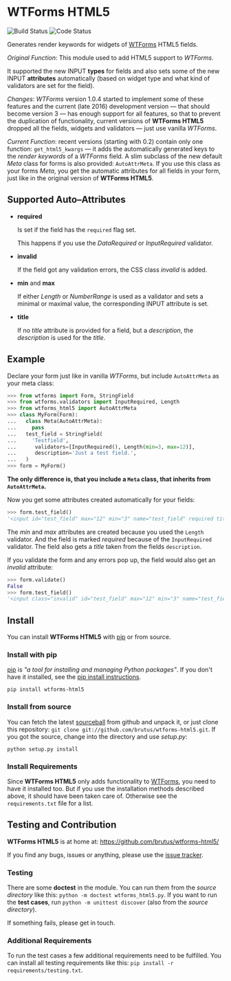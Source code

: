 # WTForms HTML5

![Build Status][badge-travis] ![Code Status][badge-landscape]

Generates render keywords for widgets of [WTForms][] HTML5 fields.

_Original Function_: This module used to add HTML5 support to _WTForms_.

It supported the new INPUT __types__ for fields and also sets some of the new
INPUT __attributes__ automatically (based on widget type and what kind of
validators are set for the field).

_Changes_: _WTForms_ version 1.0.4 started to implement some of these features
and the current (late 2016) development version — that should become version 3 —
has enough support for all features, so that to prevent the duplication of
functionality, current versions of __WTForms HTML5__ dropped all the fields,
widgets and validators — just use vanilla _WTForms_.

_Current Function_: recent versions (starting with 0.2) contain only one
function: `get_html5_kwargs` — it adds the automatically generated keys to the
_render keywords_ of a _WTForms_ field. A slim subclass of the new default
_Meta_ class for forms is also provided: `AutoAttrMeta`. If you use this class
as your forms _Meta_, you get the automatic attributes for all fields in your
form, just like in the original version of __WTForms HTML5__.


## Supported Auto–Attributes

- __required__

  Is set if the field has the ``required`` flag set.

  This happens if you use the _DataRequired_ or _InputRequired_ validator.

- __invalid__

  If the field got any validation errors, the CSS class _invalid_ is added.

- __min__ and __max__

  If either _Length_ or _NumberRange_ is used as a validator and sets a minimal
  or maximal value, the corresponding INPUT attribute is set.

- __title__

  If no _title_ attribute is provided for a field, but a _description_, the
  _description_ is used for the _title_.


## Example

Declare your form just like in vanilla _WTForms_, but include `AutoAttrMeta`
as your meta class:

```py
>>> from wtforms import Form, StringField
>>> from wtforms.validators import InputRequired, Length
>>> from wtforms_html5 import AutoAttrMeta
>>> class MyForm(Form):
...   class Meta(AutoAttrMeta):
...     pass
...   test_field = StringField(
...     'Testfield',
...      validators=[InputRequired(), Length(min=3, max=12)],
...      description='Just a test field.',
...   )
>>> form = MyForm()
```

__The only difference is, that you include a `Meta` class, that inherits from
`AutoAttrMeta`.__

Now you get some attributes created automatically for your fields:

```py
>>> form.test_field()
'<input id="test_field" max="12" min="3" name="test_field" required title="Just a test field." type="text" value="">'
```

The _min_ and _max_ attributes are created because you used the `Length`
validator. And the field is marked _required_ because of the `InputRequired` validator. The field also gets a _title_ taken from the fields `description`.

If you validate the form and any errors pop up, the field would also get an
_invalid_ attribute:

```py
>>> form.validate()
False
>>> form.test_field()
'<input class="invalid" id="test_field" max="12" min="3" name="test_field" required title="Just a test field." type="text" value="">'
```


## Install

You can install __WTForms HTML5__ with [pip][] or from source.

### Install with pip

[pip][] is _"a tool for installing and managing Python packages"_. If you don't
have it installed, see the [pip install instructions][].

`pip install wtforms-html5`

### Install from source

You can fetch the latest [sourceball][] from github and unpack it, or just
clone this repository: `git clone git://github.com/brutus/wtforms-html5.git`.
If you got the source, change into the directory and use _setup.py_:

`python setup.py install`

### Install Requirements

Since __WTForms HTML5__ only adds functionality to [WTForms][], you need to
have it installed too. But if you use the installation methods described
above, it should have been taken care of. Otherwise see the `requirements.txt`
file for a list.


## Testing and Contribution

__WTForms HTML5__ is at home at: https://github.com/brutus/wtforms-html5/

If you find any bugs, issues or anything, please use the [issue tracker][].

### Testing

There are some __doctest__ in the module. You can run them from the _source
directory_ like this: `python -m doctest wtforms_html5.py`. If you want to
run the __test cases__, run `python -m unittest discover`  (also from the
_source directory_).

If something fails, please get in touch.

### Additional Requirements

To run the test cases a few additional requirements need to be fulfilled. You
can install all testing requirements like this: ``pip install -r
requirements/testing.txt``.



[home]: https://github.com/brutus/wtforms-html5/
[sourceball]: https://github.com/brutus/wtforms-html5/zipball/master
[issue tracker]: https://github.com/brutus/wtforms-html5/issues

[WTForms]: http://wtforms.simplecodes.com/
[pip]: http://www.pip-installer.org/en/latest/index.html
[pip install instructions]: http://www.pip-installer.org/en/latest/installing.html

[badge-travis]: https://api.travis-ci.org/brutus/wtforms-html5.svg?branch=master
[badge-landscape]: https://landscape.io/github/brutus/wtforms-html5/master/landscape.svg?style=flat
